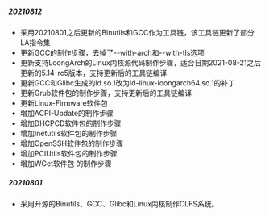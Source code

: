 ##### 20210812
- 采用20210801之后更新的Binutils和GCC作为工具链，该工具链更新了部分LA指令集
- 更新GCC的制作步骤，去掉了--with-arch和--with-tls选项
- 更新支持LoongArch的Linux内核源代码制作步骤，适合日期2021-08-21之后更新的5.14-rc5版本，支持更新后的工具链编译
- 更新GCC和Glibc生成的ld.so.1改为ld-linux-loongarch64.so.1的补丁
- 更新Grub软件包的制作步骤，支持更新后的工具链编译
- 更新Linux-Firmware软件包
- 增加ACPI-Update的制作步骤
- 增加DHCPCD软件包的制作步骤
- 增加Inetutils软件包的制作步骤
- 增加OpenSSH软件包的制作步骤
- 增加PCIUtils软件包的制作步骤
- 增加WGet软件包 的制作步骤

##### 20210801
- 采用开源的Binutils、GCC、Glibc和Linux内核制作CLFS系统。
